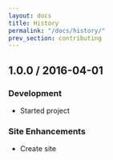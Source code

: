 ```yaml
---
layout: docs
title: History
permalink: "/docs/history/"
prev_section: contributing
---
```


## 1.0.0 / 2016-04-01


### Development

- Started project

### Site Enhancements

- Create site

